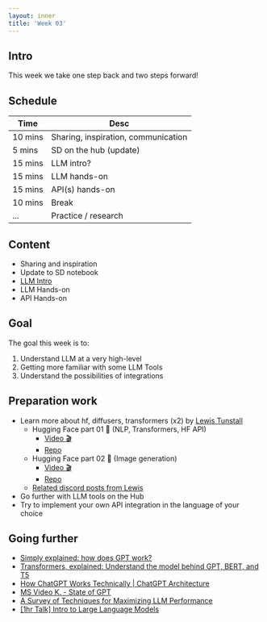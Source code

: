 ```yaml
---
layout: inner
title: 'Week 03'
---
```


## Intro

This week we take one step back and two steps forward!

## Schedule

| Time    | Desc                                |
| ------- | ----------------------------------- |
| 10 mins | Sharing, inspiration, communication |
| 5 mins  | SD on the hub (update)              |
| 15 mins | LLM intro?                          |
| 15 mins | LLM hands-on                        |
| 15 mins | API(s) hands-on                     |
| 10 mins | Break                               |
| ...     | Practice / research                 |

## Content

- Sharing and inspiration
- Update to SD notebook
- [LLM Intro](../slides/week05.html)
- LLM Hands-on
- API Hands-on

## Goal

The goal this week is to:

1. Understand LLM at a very high-level
2. Getting more familiar with some LLM Tools
3. Understand the possibilities of integrations

## Preparation work

- Learn more about hf, diffusers, transformers (x2) by [Lewis Tunstall](https://twitter.com/_lewtun)
  - Hugging Face part 01 :hugs: (NLP, Transformers, HF API)
    - [Video :clapper:](https://drive.switch.ch/index.php/s/2mFjA6ATGnsv0x8)
    - [Repo](https://github.com/digitalideation/hf_workshops/tree/main/luzern-university)
  - Hugging Face part 02 :hugs: (Image generation)
    - [Video :clapper:](https://drive.switch.ch/index.php/s/45xTOhqqU5Tj5Ft)
    - [Repo](https://github.com/digitalideation/hf_workshops/tree/main/luzern-university)
  - [Related discord posts from Lewis](../assets/images/lewtun_discord_posts.png)
- Go further with LLM tools on the Hub
- Try to implement your own API integration in the language of your choice

## Going further

- [Simply explained: how does GPT work?](https://confusedbit.dev/posts/how_does_gpt_work/)
- [Transformers, explained: Understand the model behind GPT, BERT, and T5](https://www.youtube.com/watch?v=SZorAJ4I-sA)
- [How ChatGPT Works Technically | ChatGPT Architecture](https://www.youtube.com/watch?v=bSvTVREwSNw)
- [MS Video K. - State of GPT](https://www.youtube.com/watch?v=bZQun8Y4L2A)
- [A Survey of Techniques for Maximizing LLM Performance](https://www.youtube.com/watch?v=ahnGLM-RC1Y)
- [[1hr Talk] Intro to Large Language Models](https://www.youtube.com/watch?v=zjkBMFhNj_g)
